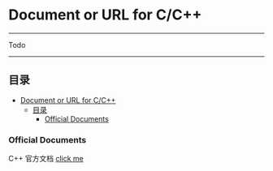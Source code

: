 Document or URL for C/C++
===========================

****

Todo

****
## 目录

- [Document or URL for C/C++](#document-or-url-for-cc)
  - [目录](#目录)
    - [Official Documents](#official-documents)

### Official Documents
C++ 官方文档 [click me](http://cplusplus.com/reference/)